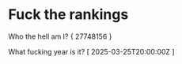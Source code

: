 # Fuck the rankings

Who the hell am I?
{ 27748156 }

What fucking year is it?
[ 2025-03-25T20:00:00Z ]
